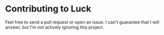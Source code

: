 # Contributing to Luck

Feel free to send a pull request or open an issue. I can't guarantee that I will
answer, but I'm not actively ignoring this project.
